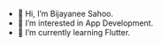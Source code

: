 - 👋 Hi, I’m Bijayanee Sahoo.
- 👀 I’m interested in App Development.
- 🌱 I’m currently learning Flutter.

<!---
Bijayanee/Bijayanee is a ✨ special ✨ repository because its `README.md` (this file) appears on your GitHub profile.
You can click the Preview link to take a look at your changes.
--->
